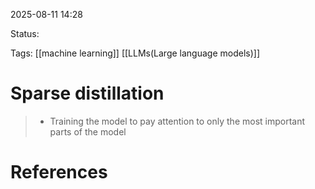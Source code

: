 
2025-08-11 14:28

Status:

Tags: [[machine learning]] [[LLMs(Large language models)]]




# Sparse distillation

>- Training the model to pay attention to only the most important parts of the model




# References